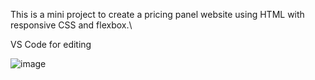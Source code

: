 This is a mini project to create a pricing panel website using HTML with responsive CSS and flexbox.\

VS Code for editing

![image](https://user-images.githubusercontent.com/71461811/126562832-dfcc6f6a-d4c0-4340-bb40-be3d987f065c.png)
